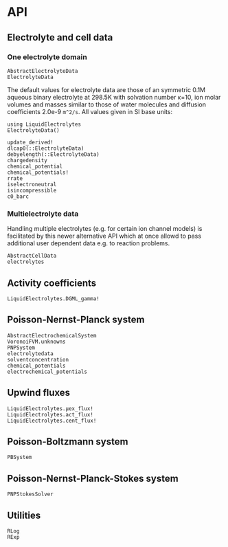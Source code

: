 # API

## Electrolyte and cell data

### One electrolyte domain
```@docs
AbstractElectrolyteData
ElectrolyteData
```
The default values for electrolyte data are those of an symmetric 0.1M aqueous binary electrolyte at 
298.5K with solvation number κ=10, ion molar volumes and masses similar to those of water molecules and
diffusion coefficients 2.0e-9 ``m^2/s``. All values given in SI base units:
```@example
using LiquidElectrolytes
ElectrolyteData()
```

```@docs
update_derived!
dlcap0(::ElectrolyteData)
debyelength(::ElectrolyteData)
chargedensity
chemical_potential
chemical_potentials!
rrate
iselectroneutral
isincompressible
c0_barc
``` 

### Multielectrolyte data
Handling multiple electrolytes 
(e.g. for certain ion channel  models) 
is facilitated by this newer alternative API which at once
allowd to pass additional user dependent data e.g. to reaction
problems.

```@docs
AbstractCellData
electrolytes
```



## Activity coefficients
```@docs
LiquidElectrolytes.DGML_gamma!
```

## Poisson-Nernst-Planck system

```@docs
AbstractElectrochemicalSystem
VoronoiFVM.unknowns
PNPSystem
electrolytedata
solventconcentration
chemical_potentials
electrochemical_potentials
```



## Upwind fluxes
```@docs
LiquidElectrolytes.μex_flux!
LiquidElectrolytes.act_flux!
LiquidElectrolytes.cent_flux!
```

## Poisson-Boltzmann system
```@docs
PBSystem
```

## Poisson-Nernst-Planck-Stokes system
```@docs
PNPStokesSolver
```

## Utilities
```@docs
RLog
RExp
```
